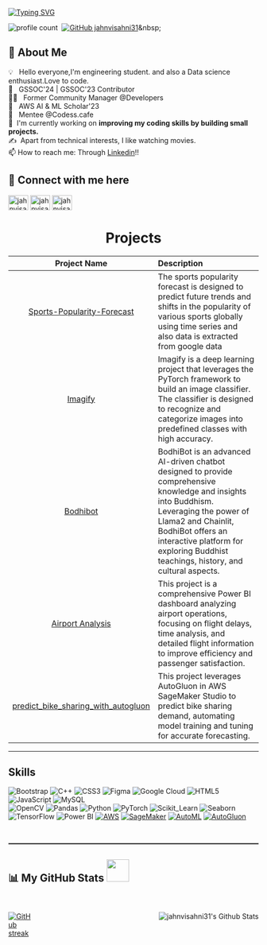 
[![Typing SVG](https://readme-typing-svg.herokuapp.com?color=D73A7B&size=29&multiline=true&width=700&lines=Welcome+To+Jahnvi+sahni's+GitHub+Profile)](https://git.io/typing-svg)


![profile count](https://komarev.com/ghpvc/?username=jahnvisahni31&label=Profile%20views&color=0e75b6&style=flat)&nbsp;
[![GitHub jahnvisahni31](https://img.shields.io/github/followers/jahnvisahni31?label=follow&style=social)]([https://github.com/avinash201199](https://github.com/jahnvisahni31))&nbsp;



## 🚀 About Me

💡 &nbsp; Hello everyone,I'm engineering student. and also a Data science enthusiast.Love to code.\
🚀 &nbsp; GSSOC'24 | GSSOC'23 Contributor \
👩‍💼 &nbsp; Former Community Manager @Developers \
🧠 &nbsp; AWS AI & ML Scholar'23 \
🌱 &nbsp; Mentee @Codess.cafe \
🌱 &nbsp;I'm currently working on **improving my coding skills by building small projects.**\
✍️ &nbsp;Apart from technical interests, I like watching movies.\
📫 How to reach me: Through [Linkedin](https://www.linkedin.com/in/jahnvisahni31/)!!






## 🔗 Connect with me here
<p align="left">
<a href="https://linkedin.com/in/jahnvisahni31" target="blank"><img align="center" src="https://raw.githubusercontent.com/rahuldkjain/github-profile-readme-generator/master/src/images/icons/Social/linked-in-alt.svg" alt="jahnvisahni31" height="30" width="40" /></a>
<a href="https://leetcode.com/u/jahnvisahni98/" target="blank"><img align="center" src="https://raw.githubusercontent.com/rahuldkjain/github-profile-readme-generator/master/src/images/icons/Social/leet-code.svg" alt="jahnvisahni98" height="30" width="40" /></a>
<a href="https://www.geeksforgeeks.org/user/jahnvisahni98/?utm_source=geeksforgeeks&utm_medium=my_profile&utm_campaign=auth_user" target="blank"><img align="center" src="https://raw.githubusercontent.com/rahuldkjain/github-profile-readme-generator/master/src/images/icons/Social/geeks-for-geeks.svg" alt="jahnvisahni98" height="30" width="40" /></a>
</p
 <br>

 


## 
<h1 align="center"> Projects</h1>

| Project Name      | Description | 
| :---:        |    :----   |  
| [Sports-Popularity-Forecast](https://github.com/jahnvisahni31/Sports-Popularity-Forecast)   |The sports popularity forecast is designed to predict future trends and shifts in the popularity of various sports globally using time series and also data is extracted from google data | 
| [Imagify ](https://github.com/jahnvisahni31/Imagify) |Imagify is a deep learning project that leverages the PyTorch framework to build an image classifier. The classifier is designed to recognize and categorize images into predefined classes with high accuracy. |
| [Bodhibot ](https://github.com/jahnvisahni31/BodhiBot) |BodhiBot is an advanced AI-driven chatbot designed to provide comprehensive knowledge and insights into Buddhism. Leveraging the power of Llama2 and Chainlit, BodhiBot offers an interactive platform for exploring Buddhist teachings, history, and cultural aspects. |
| [Airport Analysis ](https://github.com/jahnvisahni31/Airport_analysis) |This project is a comprehensive Power BI dashboard analyzing airport operations, focusing on flight delays, time analysis, and detailed flight information to improve efficiency and passenger satisfaction. |
| [predict_bike_sharing_with_autogluon ](https://github.com/jahnvisahni31/predict_bike_sharing_with_autogluon) |This project leverages AutoGluon in AWS SageMaker Studio to predict bike sharing demand, automating model training and tuning for accurate forecasting. |


<hr>

## Skills

![Bootstrap](https://img.shields.io/badge/Bootstrap-7952B3?style=for-the-badge&logo=bootstrap&logoColor=white)
![C++](https://img.shields.io/badge/C++-00599C?style=for-the-badge&logo=cplusplus&logoColor=white)
![CSS3](https://img.shields.io/badge/CSS3-1572B6?style=for-the-badge&logo=css3&logoColor=white)
![Figma](https://img.shields.io/badge/Figma-F24E1E?style=for-the-badge&logo=figma&logoColor=white)
![Google Cloud](https://img.shields.io/badge/Google_Cloud-4285F4?style=for-the-badge&logo=google-cloud&logoColor=white)
![HTML5](https://img.shields.io/badge/HTML5-E34F26?style=for-the-badge&logo=html5&logoColor=white)
![JavaScript](https://img.shields.io/badge/JavaScript-F7DF1E?style=for-the-badge&logo=javascript&logoColor=black)
![MySQL](https://img.shields.io/badge/MySQL-4479A1?style=for-the-badge&logo=mysql&logoColor=white)
<br>
![OpenCV](https://img.shields.io/badge/OpenCV-5C3EE8?style=for-the-badge&logo=opencv&logoColor=white)
![Pandas](https://img.shields.io/badge/Pandas-150458?style=for-the-badge&logo=pandas&logoColor=white)
![Python](https://img.shields.io/badge/Python-3776AB?style=for-the-badge&logo=python&logoColor=white)
![PyTorch](https://img.shields.io/badge/PyTorch-EE4C2C?style=for-the-badge&logo=pytorch&logoColor=white)
![Scikit_Learn](https://img.shields.io/badge/Scikit_Learn-F7931E?style=for-the-badge&logo=scikit-learn&logoColor=white)
![Seaborn](https://img.shields.io/badge/Seaborn-76B900?style=for-the-badge&logo=seaborn&logoColor=white)
![TensorFlow](https://img.shields.io/badge/TensorFlow-FF6F00?style=for-the-badge&logo=tensorflow&logoColor=white)
![Power BI](https://img.shields.io/badge/Power%20BI-F2C811?style=for-the-badge&logo=power-bi&logoColor=black)
[![AWS](https://img.shields.io/badge/AWS-FF9900?style=for-the-badge&logo=amazon-aws&logoColor=white)](#)
[![SageMaker](https://img.shields.io/badge/SageMaker-232F3E?style=for-the-badge&logo=amazon-sagemaker&logoColor=white)](#)
[![AutoML](https://img.shields.io/badge/AutoML-00CFFF?style=for-the-badge&logo=automl&logoColor=white)](#)
[![AutoGluon](https://img.shields.io/badge/AutoGluon-333333?style=for-the-badge&logo=autogluon&logoColor=white)](#)


<br/>
<hr style="border:0.3px solid gray"> </hr>



## 📊 My GitHub Stats <img src="https://user-images.githubusercontent.com/76244600/130684889-4425a8ef-53ba-48f3-9433-871976fba0e9.gif" width="45px">
<br/>


<p align="left" style="display: flex; justify-content: space-between;">
  <a href="https://github.com/DenverCoder1/github-readme-streak-stats">
    <img src="https://github-readme-streak-stats.herokuapp.com/?user=jahnvisahni31&theme=highcontrast" alt="GitHub streak" style="max-width: 49%;"/>
  </a>
  <img alt="jahnvisahni31's Github Stats" src="https://github-readme-stats.vercel.app/api?username=jahnvisahni31&show_icons=true&theme=dark" style="max-width: 49%;" />
</p>


<br>
